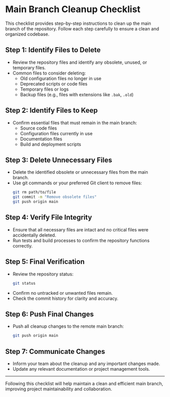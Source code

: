 # Main Branch Cleanup Checklist

This checklist provides step-by-step instructions to clean up the main branch of the repository. Follow each step carefully to ensure a clean and organized codebase.

## Step 1: Identify Files to Delete
- Review the repository files and identify any obsolete, unused, or temporary files.
- Common files to consider deleting:
  - Old configuration files no longer in use
  - Deprecated scripts or code files
  - Temporary files or logs
  - Backup files (e.g., files with extensions like `.bak`, `.old`)

## Step 2: Identify Files to Keep
- Confirm essential files that must remain in the main branch:
  - Source code files
  - Configuration files currently in use
  - Documentation files
  - Build and deployment scripts

## Step 3: Delete Unnecessary Files
- Delete the identified obsolete or unnecessary files from the main branch.
- Use git commands or your preferred Git client to remove files:
  ```bash
  git rm path/to/file
  git commit -m "Remove obsolete files"
  git push origin main
  ```

## Step 4: Verify File Integrity
- Ensure that all necessary files are intact and no critical files were accidentally deleted.
- Run tests and build processes to confirm the repository functions correctly.

## Step 5: Final Verification
- Review the repository status:
  ```bash
  git status
  ```
- Confirm no untracked or unwanted files remain.
- Check the commit history for clarity and accuracy.

## Step 6: Push Final Changes
- Push all cleanup changes to the remote main branch:
  ```bash
  git push origin main
  ```

## Step 7: Communicate Changes
- Inform your team about the cleanup and any important changes made.
- Update any relevant documentation or project management tools.

---

Following this checklist will help maintain a clean and efficient main branch, improving project maintainability and collaboration.